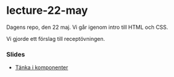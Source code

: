 # lecture-22-may
Dagens repo, den 22 maj. Vi går igenom intro till HTML och CSS.

Vi gjorde ett förslag till receptövningen.

### Slides
* [Tänka i komponenter](https://docs.google.com/presentation/d/1XxZYZb2yLS-SpENK9fc7raI407R1A4x5t8C-uFdenEw/edit?usp=sharing)